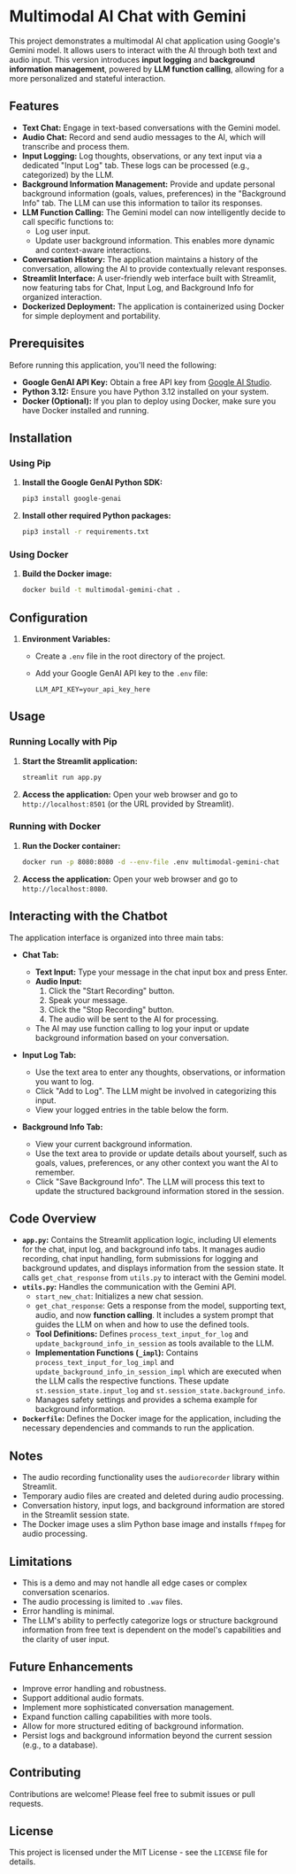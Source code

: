 # Multimodal AI Chat with Gemini

This project demonstrates a multimodal AI chat application using Google's Gemini model. It allows users to interact with the
AI through both text and audio input. This version introduces **input logging** and **background information management**, powered by
**LLM function calling**, allowing for a more personalized and stateful interaction.

## Features

-   **Text Chat:** Engage in text-based conversations with the Gemini model.
-   **Audio Chat:** Record and send audio messages to the AI, which will transcribe and process them.
-   **Input Logging:** Log thoughts, observations, or any text input via a dedicated "Input Log" tab. These logs can be processed (e.g., categorized) by the LLM.
-   **Background Information Management:** Provide and update personal background information (goals, values, preferences) in the "Background Info" tab. The LLM can use this information to tailor its responses.
-   **LLM Function Calling:** The Gemini model can now intelligently decide to call specific functions to:
    *   Log user input.
    *   Update user background information.
    This enables more dynamic and context-aware interactions.
-   **Conversation History:** The application maintains a history of the conversation, allowing the AI to provide contextually
relevant responses.
-   **Streamlit Interface:** A user-friendly web interface built with Streamlit, now featuring tabs for Chat, Input Log, and Background Info for organized interaction.
-   **Dockerized Deployment:** The application is containerized using Docker for simple deployment and portability.

## Prerequisites

Before running this application, you'll need the following:

-   **Google GenAI API Key:** Obtain a free API key from [Google AI Studio](https://aistudio.google.com/apikey).
-   **Python 3.12:** Ensure you have Python 3.12 installed on your system.
-   **Docker (Optional):** If you plan to deploy using Docker, make sure you have Docker installed and running.

## Installation

### Using Pip

1. **Install the Google GenAI Python SDK:**

    ```bash
    pip3 install google-genai
    ```

2. **Install other required Python packages:**

    ```bash
    pip3 install -r requirements.txt
    ```

### Using Docker

1. **Build the Docker image:**

    ```bash
    docker build -t multimodal-gemini-chat .
    ```

## Configuration

1. **Environment Variables:**
    -   Create a `.env` file in the root directory of the project.
    -   Add your Google GenAI API key to the `.env` file:

        ```
        LLM_API_KEY=your_api_key_here
        ```

## Usage

### Running Locally with Pip

1. **Start the Streamlit application:**

    ```bash
    streamlit run app.py
    ```

2. **Access the application:** Open your web browser and go to `http://localhost:8501` (or the URL provided by Streamlit).

### Running with Docker

1. **Run the Docker container:**

    ```bash
    docker run -p 8080:8080 -d --env-file .env multimodal-gemini-chat
    ```

2. **Access the application:** Open your web browser and go to `http://localhost:8080`.

## Interacting with the Chatbot

The application interface is organized into three main tabs:

-   **Chat Tab:**
    -   **Text Input:** Type your message in the chat input box and press Enter.
    -   **Audio Input:**
        1. Click the "Start Recording" button.
        2. Speak your message.
        3. Click the "Stop Recording" button.
        4. The audio will be sent to the AI for processing.
    -   The AI may use function calling to log your input or update background information based on your conversation.

-   **Input Log Tab:**
    -   Use the text area to enter any thoughts, observations, or information you want to log.
    -   Click "Add to Log". The LLM might be involved in categorizing this input.
    -   View your logged entries in the table below the form.

-   **Background Info Tab:**
    -   View your current background information.
    -   Use the text area to provide or update details about yourself, such as goals, values, preferences, or any other context you want the AI to remember.
    -   Click "Save Background Info". The LLM will process this text to update the structured background information stored in the session.

## Code Overview

-   **`app.py`:** Contains the Streamlit application logic, including UI elements for the chat, input log, and background info tabs. It manages audio recording, chat input handling, form submissions for logging and background updates, and displays information from the session state. It calls `get_chat_response` from `utils.py` to interact with the Gemini model.
-   **`utils.py`:** Handles the communication with the Gemini API.
    -   `start_new_chat`: Initializes a new chat session.
    -   `get_chat_response`: Gets a response from the model, supporting text, audio, and now **function calling**. It includes a system prompt that guides the LLM on when and how to use the defined tools.
    -   **Tool Definitions:** Defines `process_text_input_for_log` and `update_background_info_in_session` as tools available to the LLM.
    -   **Implementation Functions (`_impl`):** Contains `process_text_input_for_log_impl` and `update_background_info_in_session_impl` which are executed when the LLM calls the respective functions. These update `st.session_state.input_log` and `st.session_state.background_info`.
    -   Manages safety settings and provides a schema example for background information.
-   **`Dockerfile`:** Defines the Docker image for the application, including the necessary dependencies and commands to run the
application.

## Notes

-   The audio recording functionality uses the `audiorecorder` library within Streamlit.
-   Temporary audio files are created and deleted during audio processing.
-   Conversation history, input logs, and background information are stored in the Streamlit session state.
-   The Docker image uses a slim Python base image and installs `ffmpeg` for audio processing.

## Limitations

-   This is a demo and may not handle all edge cases or complex conversation scenarios.
-   The audio processing is limited to `.wav` files.
-   Error handling is minimal.
-   The LLM's ability to perfectly categorize logs or structure background information from free text is dependent on the model's capabilities and the clarity of user input.

## Future Enhancements

-   Improve error handling and robustness.
-   Support additional audio formats.
-   Implement more sophisticated conversation management.
-   Expand function calling capabilities with more tools.
-   Allow for more structured editing of background information.
-   Persist logs and background information beyond the current session (e.g., to a database).

## Contributing

Contributions are welcome! Please feel free to submit issues or pull requests.

## License

This project is licensed under the MIT License - see the `LICENSE` file for details.
